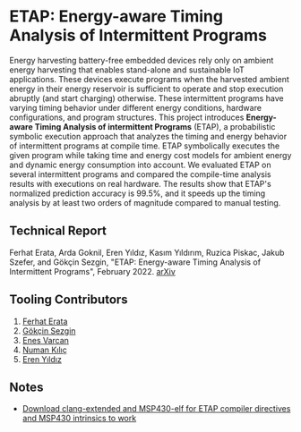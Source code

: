 # ETAP: Energy-aware Timing Analysis of Intermittent Programs

Energy harvesting battery-free embedded devices rely only on ambient energy harvesting that enables stand-alone and sustainable IoT applications. These devices execute programs when the harvested ambient energy in their energy reservoir is sufficient to operate and stop execution abruptly (and start charging) otherwise. These intermittent programs have varying timing behavior under different energy conditions, hardware configurations, and program structures. This project introduces **Energy-aware Timing Analysis of intermittent Programs** (ETAP), a probabilistic symbolic execution approach that analyzes the timing and energy behavior of intermittent programs at compile time. ETAP symbolically executes the given program while taking time and energy cost models for ambient energy and dynamic energy consumption into account. We evaluated ETAP on several intermittent programs and compared the compile-time analysis results with executions on real hardware. The results show that ETAP's normalized prediction accuracy is 99.5%, and it speeds up the timing analysis by at least two orders of magnitude compared to manual testing.

## Technical Report
Ferhat Erata, Arda Goknil, Eren Yıldız, Kasım Yıldırım, Ruzica Piskac, Jakub Szefer, and Gökçin Sezgin, "ETAP: Energy-aware Timing Analysis of Intermittent Programs", February 2022. [arXiv](https://arxiv.org/abs/2201.11433)

## Tooling Contributors
1. [Ferhat Erata](https://www.linkedin.com/in/ferhaterata/)
2. [Gökçin Sezgin](https://www.linkedin.com/in/g%C3%B6k%C3%A7in-sezgin/)
3. [Enes Varcan](https://www.linkedin.com/in/enesvarcan/)
4. [Numan Kılıç](https://www.linkedin.com/in/numankilic/)
5. [Eren Yıldız](https://www.linkedin.com/in/erenyildiz33/)

## Notes
* [Download clang-extended and MSP430-elf for ETAP compiler directives and MSP430 intrinsics to work](https://www.dropbox.com/s/xerzw0vvylrps1m/clang-extended.tar.xz)
